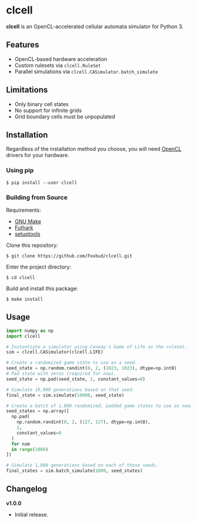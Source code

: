# clcell 

**clcell** is an OpenCL-accelerated cellular automata simulator for Python 3.

## Features

- OpenCL-based hardware acceleration
- Custom rulesets via `clcell.RuleSet`
- Parallel simulations via `clcell.CASimulator.batch_simulate`

## Limitations

- Only binary cell states
- No support for infinite grids
- Grid boundary cells must be unpopulated

## Installation

Regardless of the installation method you choose, you will need
[OpenCL](https://www.khronos.org/opencl/) drivers for your hardware.

### Using pip

```
$ pip install --user clcell
```

### Building from Source

Requirements:
- [GNU Make](https://www.gnu.org/software/make/)
- [Futhark](https://futhark-lang.org/)
- [setuptools](https://pypi.org/project/setuptools/)

Clone this repository:

```
$ git clone https://github.com/Foxbud/clcell.git
```

Enter the project directory:

```
$ cd clcell
```

Build and install this package:

```
$ make install
```

##  Usage

```Python
import numpy as np
import clcell

# Instantiate a simulator using Conway's Game of Life as the ruleset.
sim = clcell.CASimulator(clcell.LIFE)

# Create a randomized game state to use as a seed.
seed_state = np.random.randint(0, 2, (1023, 1023), dtype=np.int8)
# Pad state with zeros (required for now).
seed_state = np.pad(seed_state, 1, constant_values=0)

# Simulate 10,000 generations based on that seed.
final_state = sim.simulate(10000, seed_state)

# Create a batch of 1,000 randomized, padded game states to use as seeds.
seed_states = np.array([
  np.pad(
    np.random.randint(0, 2, (127, 127), dtype=np.int8),
    1,
    constant_values=0
  )
  for num
  in range(1000)
])

# Simulate 1,000 generations based on each of those seeds.
final_states = sim.batch_simulate(1000, seed_states)
```

## Changelog

**v1.0.0**
- Initial release.
